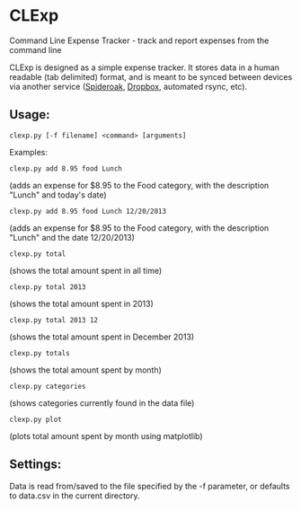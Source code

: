 CLExp
=====

Command Line Expense Tracker - track and report expenses from the command line

CLExp is designed as a simple expense tracker. It stores data in a human
readable (tab delimited) format, and is meant to be synced between devices
via another service ([Spideroak](http://www.spideroak.com/),
[Dropbox](http://www.dropbox.com/), automated rsync, etc).


Usage:
-------------
    clexp.py [-f filename] <command> [arguments]

Examples:

    clexp.py add 8.95 food Lunch
(adds an expense for $8.95 to the Food category, with the description "Lunch"
and today's date)

    clexp.py add 8.95 food Lunch 12/20/2013
(adds an expense for $8.95 to the Food category, with the description "Lunch"
and the date 12/20/2013)

    clexp.py total
(shows the total amount spent in all time)

    clexp.py total 2013
(shows the total amount spent in 2013)

    clexp.py total 2013 12
(shows the total amount spent in December 2013)

    clexp.py totals
(shows the total amount spent by month)

    clexp.py categories
(shows categories currently found in the data file)

    clexp.py plot
(plots total amount spent by month using matplotlib)


Settings:
-------------
Data is read from/saved to the file specified by the -f parameter, or defaults
to data.csv in the current directory.